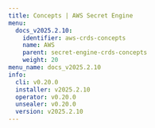 ```yaml
---
title: Concepts | AWS Secret Engine
menu:
  docs_v2025.2.10:
    identifier: aws-crds-concepts
    name: AWS
    parent: secret-engine-crds-concepts
    weight: 20
menu_name: docs_v2025.2.10
info:
  cli: v0.20.0
  installer: v2025.2.10
  operator: v0.20.0
  unsealer: v0.20.0
  version: v2025.2.10
---
```


